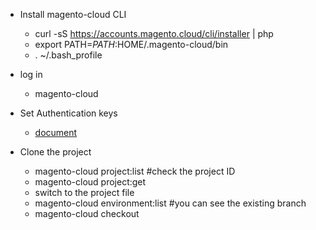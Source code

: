 * Install magento-cloud CLI

  * curl -sS https://accounts.magento.cloud/cli/installer | php
  * export PATH=$PATH:$HOME/.magento-cloud/bin
  * . ~/.bash_profile
  
* log in
  * magento-cloud

* Set Authentication keys 
  * [document](https://experienceleague.adobe.com/docs/commerce-cloud-service/user-guide/develop/authentication-keys.html?lang=en#composer-auth-environment-variable)

* Clone the project
  * magento-cloud project:list  #check the project ID
  * magento-cloud project:get <project-ID> 
  * switch to the project file
  * magento-cloud environment:list  #you can see the existing branch
  * magento-cloud checkout <branch-ID>
